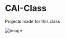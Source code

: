 # CAI-Class
Projects made for this class

![image](https://github.com/user-attachments/assets/2c35008d-b532-447d-a815-11f78e337cfc)
